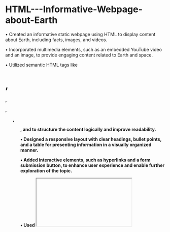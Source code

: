 # HTML---Informative-Webpage-about-Earth 
•	Created an informative static webpage using HTML to display content about Earth, including facts, images, and videos.

•	Incorporated multimedia elements, such as an embedded YouTube video and an image, to provide engaging content related to Earth and space.

•	Utilized semantic HTML tags like <h1>, <h4>, <p>, <ul>, <ol>, and <table> to structure the content logically and improve readability.

•	Designed a responsive layout with clear headings, bullet points, and a table for presenting information in a visually organized manner.

•	Added interactive elements, such as hyperlinks and a form submission button, to enhance user experience and enable further exploration of the topic.

•	Used <iframe> to embed external content like videos from YouTube, enriching the page with interactive and multimedia content.
